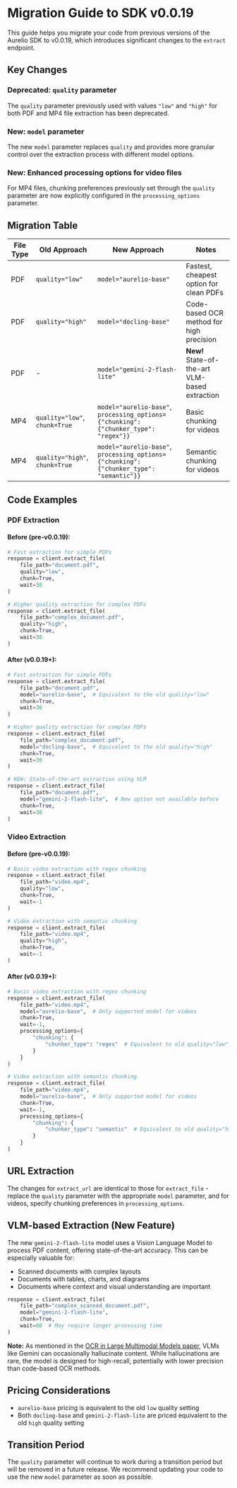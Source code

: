 # Migration Guide to SDK v0.0.19

This guide helps you migrate your code from previous versions of the Aurelio SDK to v0.0.19, which introduces significant changes to the `extract` endpoint.

## Key Changes

### Deprecated: `quality` parameter

The `quality` parameter previously used with values `"low"` and `"high"` for both PDF and MP4 file extraction has been deprecated.

### New: `model` parameter 

The new `model` parameter replaces `quality` and provides more granular control over the extraction process with different model options.

### New: Enhanced processing options for video files

For MP4 files, chunking preferences previously set through the `quality` parameter are now explicitly configured in the `processing_options` parameter.

## Migration Table

| File Type | Old Approach | New Approach | Notes |
|-----------|--------------|--------------|-------|
| PDF | `quality="low"` | `model="aurelio-base"` | Fastest, cheapest option for clean PDFs |
| PDF | `quality="high"` | `model="docling-base"` | Code-based OCR method for high precision |
| PDF | - | `model="gemini-2-flash-lite"` | **New!** State-of-the-art VLM-based extraction |
| MP4 | `quality="low"`, `chunk=True` | `model="aurelio-base"`, `processing_options={"chunking": {"chunker_type": "regex"}}` | Basic chunking for videos |
| MP4 | `quality="high"`, `chunk=True` | `model="aurelio-base"`, `processing_options={"chunking": {"chunker_type": "semantic"}}` | Semantic chunking for videos |

## Code Examples

### PDF Extraction

#### Before (pre-v0.0.19):

```python
# Fast extraction for simple PDFs
response = client.extract_file(
    file_path="document.pdf",
    quality="low",
    chunk=True,
    wait=30
)

# Higher quality extraction for complex PDFs
response = client.extract_file(
    file_path="complex_document.pdf",
    quality="high",
    chunk=True,
    wait=30
)
```

#### After (v0.0.19+):

```python
# Fast extraction for simple PDFs
response = client.extract_file(
    file_path="document.pdf",
    model="aurelio-base",  # Equivalent to the old quality="low"
    chunk=True,
    wait=30
)

# Higher quality extraction for complex PDFs
response = client.extract_file(
    file_path="complex_document.pdf",
    model="docling-base",  # Equivalent to the old quality="high"
    chunk=True,
    wait=30
)

# NEW: State-of-the-art extraction using VLM
response = client.extract_file(
    file_path="document.pdf",
    model="gemini-2-flash-lite",  # New option not available before
    chunk=True,
    wait=30
)
```

### Video Extraction

#### Before (pre-v0.0.19):

```python
# Basic video extraction with regex chunking
response = client.extract_file(
    file_path="video.mp4",
    quality="low",
    chunk=True,
    wait=-1
)

# Video extraction with semantic chunking
response = client.extract_file(
    file_path="video.mp4",
    quality="high",
    chunk=True,
    wait=-1
)
```

#### After (v0.0.19+):

```python
# Basic video extraction with regex chunking
response = client.extract_file(
    file_path="video.mp4",
    model="aurelio-base",  # Only supported model for videos
    chunk=True,
    wait=-1,
    processing_options={
        "chunking": {
            "chunker_type": "regex"  # Equivalent to old quality="low"
        }
    }
)

# Video extraction with semantic chunking
response = client.extract_file(
    file_path="video.mp4",
    model="aurelio-base",  # Only supported model for videos
    chunk=True,
    wait=-1,
    processing_options={
        "chunking": {
            "chunker_type": "semantic"  # Equivalent to old quality="high"
        }
    }
)
```

## URL Extraction

The changes for `extract_url` are identical to those for `extract_file` - replace the `quality` parameter with the appropriate `model` parameter, and for videos, specify chunking preferences in `processing_options`.

## VLM-based Extraction (New Feature)

The new `gemini-2-flash-lite` model uses a Vision Language Model to process PDF content, offering state-of-the-art accuracy. This can be especially valuable for:

- Scanned documents with complex layouts
- Documents with tables, charts, and diagrams
- Documents where context and visual understanding are important

```python
response = client.extract_file(
    file_path="complex_scanned_document.pdf",
    model="gemini-2-flash-lite",
    chunk=True,
    wait=60  # May require longer processing time
)
```

**Note:** As mentioned in the [OCR in Large Multimodal Models paper](https://arxiv.org/html/2305.07895v5), VLMs like Gemini can occasionally hallucinate content. While hallucinations are rare, the model is designed for high-recall, potentially with lower precision than code-based OCR methods.

## Pricing Considerations

- `aurelio-base` pricing is equivalent to the old `low` quality setting
- Both `docling-base` and `gemini-2-flash-lite` are priced equivalent to the old `high` quality setting

## Transition Period

The `quality` parameter will continue to work during a transition period but will be removed in a future release. We recommend updating your code to use the new `model` parameter as soon as possible. 
